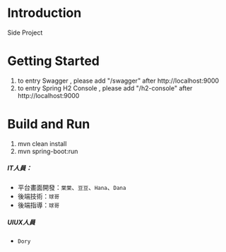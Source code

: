 # Introduction  

Side Project

# Getting Started
1. to entry Swagger , please add "/swagger" after http://localhost:9000
2. to entry Spring H2 Console , please add "/h2-console" after http://localhost:9000


# Build and Run

1. mvn clean install
2. mvn spring-boot:run

##### IT人員：

- 平台畫面開發：`棠棠`、`豆豆`、`Hana`、`Dana`
- 後端技術：`球哥`
- 後端指導：`球哥`

##### UIUX人員

- `Dory`
